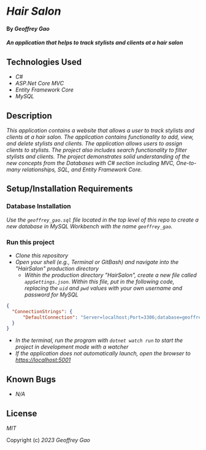 # _Hair Salon_

#### By _Geoffrey Gao_

#### _An application that helps to track stylists and clients at a hair salon_

## Technologies Used

* _C#_
* _ASP.Net Core MVC_
* _Entity Framework Core_
* _MySQL_

## Description

_This application contains a website that allows a user to track stylists and clients at a hair salon. The application contains functionality to add, view, and delete stylists and clients. The application allows users to assign clients to stylists. The project also includes search functionality to filter stylists and clients.  The project demonstrates solid understanding of the new concepts from the Databases with C# section including MVC,  One-to-many relationships, SQL, and Entity Framework Core._

## Setup/Installation Requirements

### Database Installation
_Use the `geoffrey_gao.sql` file located in the top level of this repo to create a new database in MySQL Workbench with the name `geoffrey_gao`._

### Run this project
* _Clone this repository_
* _Open your shell (e.g., Terminal or GitBash) and navigate into the "HairSalon" production directory_
  - _Within the production directory "HairSalon", create a new file called `appSettings.json`. Within this file, put in the following code, replacing the `uid` and `pwd` values with your own username and password for MySQL_
```JSON
{
  "ConnectionStrings": {
      "DefaultConnection": "Server=localhost;Port=3306;database=geoffrey_gao;uid=root;pwd=epicodus;"
  }
}
```
  - _In the terminal, run the program with `dotnet watch run` to start the project in development mode with a watcher_
  - _If the application does not automatically launch, open the browser to [https://localhost:5001](https://localhost:5001)_

## Known Bugs

* _N/A_

## License

_MIT_

Copyright (c) _2023_ _Geoffrey Gao_